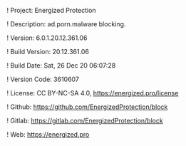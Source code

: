 ! Project: Energized Protection

! Description: ad.porn.malware blocking.

! Version: 6.0.1.20.12.361.06

! Build Version: 20.12.361.06

! Build Date: Sat, 26 Dec 20 06:07:28

! Version Code: 3610607

! License: CC BY-NC-SA 4.0, https://energized.pro/license

! Github: https://github.com/EnergizedProtection/block

! Gitlab: https://gitlab.com/EnergizedProtection/block


! Web: https://energized.pro
